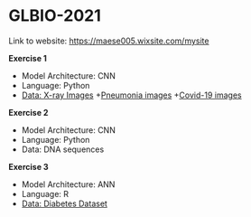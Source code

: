 # GLBIO-2021

Link to website: https://maese005.wixsite.com/mysite

**Exercise 1**
* Model Architecture: CNN
* Language: Python
* [Data: X-ray Images](https://drive.google.com/drive/folders/1j-c1aGvZzRMP2Q1H11XJlWi7Z-ZYPEfe)
  +[Pneumonia images](https://www.kaggle.com/paultimothymooney/chest-xray-pneumonia)
  +[Covid-19 images](https://github.com/ieee8023/COVID-chestxray-dataset)

**Exercise 2**
* Model Architecture: CNN
* Language: Python
* Data: DNA sequences

**Exercise 3**
* Model Architecture: ANN
* Language: R
* [Data: Diabetes Dataset](https://www.kaggle.com/kumargh/pimaindiansdiabetescsv)

